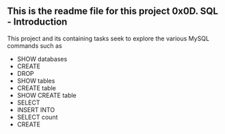 ## This is the readme file for this project 0x0D. SQL - Introduction
This project and its containing tasks seek to explore the various MySQL
commands such as

* SHOW databases
* CREATE
* DROP
* SHOW tables
* CREATE table
* SHOW CREATE table
* SELECT
* INSERT INTO
* SELECT count
* CREATE 
